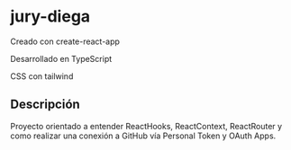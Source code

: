 # jury-diega

Creado con create-react-app

Desarrollado en TypeScript

CSS con tailwind

## Descripción
  Proyecto orientado a entender ReactHooks, ReactContext, ReactRouter y como realizar una conexión a GitHub vía Personal Token y OAuth Apps.
